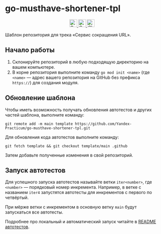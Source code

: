 # go-musthave-shortener-tpl

<p align="center">
  <a href="https://go.dev/">
    <img src="https://img.shields.io/badge/golang-v1.22.7-lightblue" height="25" alt="Go version"/>
  </a>
  <a href="https://codecov.io/github/GlebRadaev/shlink">
    <img src="https://codecov.io/github/GlebRadaev/shlink/branch/main/graph/badge.svg?token=QSF4QTYP52" height="25" alt="Code Coverage">
  </a>
  <a href="https://github.com/GlebRadaev/shlink/actions">
    <img src="https://img.shields.io/github/check-runs/GlebRadaev/shlink/main" height="25" alt="Check branch">
  </a>
</p>

Шаблон репозитория для трека «Сервис сокращения URL».

## Начало работы

1. Склонируйте репозиторий в любую подходящую директорию на вашем компьютере.
2. В корне репозитория выполните команду `go mod init <name>` (где `<name>` — адрес вашего репозитория на GitHub без префикса `https://`) для создания модуля.

## Обновление шаблона

Чтобы иметь возможность получать обновления автотестов и других частей шаблона, выполните команду:

```
git remote add -m main template https://github.com/Yandex-Practicum/go-musthave-shortener-tpl.git
```

Для обновления кода автотестов выполните команду:

```
git fetch template && git checkout template/main .github
```

Затем добавьте полученные изменения в свой репозиторий.

## Запуск автотестов

Для успешного запуска автотестов называйте ветки `iter<number>`, где `<number>` — порядковый номер инкремента. Например, в ветке с названием `iter4` запустятся автотесты для инкрементов с первого по четвёртый.

При мёрже ветки с инкрементом в основную ветку `main` будут запускаться все автотесты.

Подробнее про локальный и автоматический запуск читайте в [README автотестов](https://github.com/Yandex-Practicum/go-autotests).
